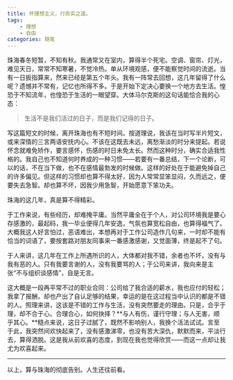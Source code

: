 ```yaml
---
title: 怀理想主义，行务实之道。
tags: 
    - 理想
    - 自由
categories: 随笔
---
```


珠海春冬短暂，不知有秋。我通常又在室内，算得半个死宅。空调、窗帘、灯光，难见天日，常常不知寒暑，不觉冷热。单从环境观感，便不能察觉时间的流逝。当有一日扳指算来，然来已经是第五个年头。我有一阵常去回想，这几年留得了什么呢？遗憾并不常有，记忆也所得不多。于是开始下定决心要换一个地方去生活。惶恐于不知流年，也惶恐于生活的一眼望穿。大体马尔克斯的这句话能恰合我的心态：

> 生活不是我们活过的日子，而是我们记得的日子。

写这篇短文的时候，离开珠海也有不短时间。按道理说，我该在当时写半片短文，或来深情的三言两语安抚内心。不该在这既去未远，离愁渐淡的时分来提起。若说怀念就难免矫作，要言感怀，伤感的时日未免太长。然而这种时分，确实合适我性格的。我自己也不知道何时养成的一种习惯——若要有一番总结，下一个论断，可以的话，不在当下做，也不在感情最勃发的时候做。这样的好处在于能避免掉自己的许多偏见。但这样的习惯却也算不得太好，因为人常常显笨显闷，久而远之，便要失去急智。却也算不坏，因我少用急智，开始愿意下笨功夫。

珠海的这几年，真是算不得精彩。

于工作来说，有些经历，却难掩平庸。当然平庸全在于个人，对公司环境我是要心存感激的，最起码，我一毕业便得几年安逸，气氛也算宽松自由，也算得福气了。大概我这人好言怕过，恶语难出，本想再对于工作公司造作几句来，一时却不能有恰当的词语了，要按套路对朋友同事来一番感激感谢，又觉面薄，终是起不了句。

于人来讲，这几年在工作上所遇所识的人，大体都对我不错，余者也不坏，没有与我有恶的人。只有我要言谢的人，没有我要骂的人；于公司来讲，我向来是主张“不与组织谈感情”，自是无言。 

这大概是一段再平常不过的职业合同：公司给了我合适的薪水，我也应付的轻松；我拿了报酬，却也产出了自认足够的结果，幸运的是在这过程当中认识的都是不错的人。照理来讲，这该是不错的工作与生活，没有突然要走的理由。只是，合乎于理，却不合于心。合理合心，如何抉择？**与人有伤，谨行守理；与人无害，顺乎其心。**糙点来说，这日子过腻了，既然不影响别人，我换个活法试试。言至于此，我突然间欢快起来了，没有感激涕零，也没有苦大深仇，默默而来，平淡行去，算得洒脱。这是我从前欢喜的态度，到现在我也觉得欣赏——而这一点却让我尤为欢喜起来。

****

以上，算与珠海的彻底告别。人生还往前看。




